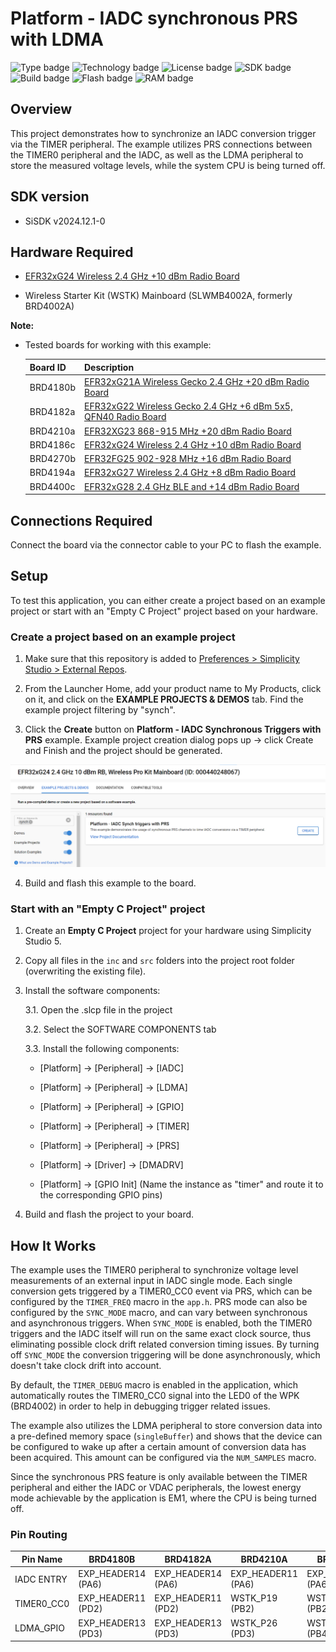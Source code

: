 # Platform - IADC synchronous PRS with LDMA #
![Type badge](https://img.shields.io/badge/Type-Virtual%20Application-green)
![Technology badge](https://img.shields.io/badge/Technology-Platform-green)
![License badge](https://img.shields.io/badge/License-Zlib-green)
![SDK badge](https://img.shields.io/badge/SDK-v2024.12.1-0-green)
![Build badge](https://img.shields.io/badge/Build-passing-green)
![Flash badge](https://img.shields.io/badge/Flash-12.16%20KB-blue)
![RAM badge](https://img.shields.io/badge/RAM-4.85%20KB-blue)

## Overview ##

This project demonstrates how to synchronize an IADC conversion trigger via the TIMER peripheral. The example utilizes PRS connections between the TIMER0 peripheral and the IADC, as well as the LDMA peripheral to store the measured voltage levels, while the system CPU is being turned off.

## SDK version ##

- SiSDK v2024.12.1-0

## Hardware Required ##

-  [EFR32xG24 Wireless 2.4 GHz +10 dBm Radio Board](https://www.silabs.com/development-tools/wireless/xg24-rb4186c-efr32xg24-wireless-gecko-radio-board?tab=overview)

- Wireless Starter Kit (WSTK) Mainboard (SLWMB4002A, formerly BRD4002A)

**Note:**

   - Tested boards for working with this example: 

      | Board ID | Description  |
      | ---------------------- | ------ |
      | BRD4180b | [EFR32xG21A Wireless Gecko 2.4 GHz +20 dBm Radio Board](https://www.silabs.com/development-tools/wireless/slwrb4180b-efr32xg21-wireless-gecko-radio-board?tab=overview)|
      | BRD4182a | [EFR32xG22 Wireless Gecko 2.4 GHz +6 dBm 5x5, QFN40 Radio Board](https://www.silabs.com/development-tools/wireless/slwrb4182a-efr32xg22-wireless-gecko-radio-board?tab=overview)|
      | BRD4210a | [EFR32XG23 868-915 MHz +20 dBm Radio Board](https://www.silabs.com/development-tools/wireless/xg23-rb4210a-efr32xg23-868-915-mhz-20-dbm-radio-board?tab=overview)|
      | BRD4186c | [EFR32xG24 Wireless 2.4 GHz +10 dBm Radio Board](https://www.silabs.com/development-tools/wireless/xg24-rb4186c-efr32xg24-wireless-gecko-radio-board?tab=overview)|
      | BRD4270b | [EFR32FG25 902-928 MHz +16 dBm Radio Board](https://www.silabs.com/development-tools/wireless/proprietary/fg25-rb4270b-efr32fg25-radio-board?tab=overview)|
      | BRD4194a | [EFR32xG27 Wireless 2.4 GHz +8 dBm Radio Board](https://www.silabs.com/development-tools/wireless/xg27-rb4194a-efr32xg27-8-dbm-wireless-radio-board?tab=overview)|
      | BRD4400c | [EFR32xG28 2.4 GHz BLE and +14 dBm Radio Board](https://www.silabs.com/development-tools/wireless/xg28-rb4400c-efr32xg28-2-4-ghz-ble-and-14-dbm-radio-board?tab=overview)|

## Connections Required ##

Connect the board via the connector cable to your PC to flash the example.

## Setup ##

To test this application, you can either create a project based on an example project or start with an "Empty C Project" project based on your hardware.

### Create a project based on an example project ###

1. Make sure that this repository is added to [Preferences > Simplicity Studio > External Repos](https://docs.silabs.com/simplicity-studio-5-users-guide/latest/ss-5-users-guide-about-the-launcher/welcome-and-device-tabs).

2. From the Launcher Home, add your product name to My Products, click on it, and click on the **EXAMPLE PROJECTS & DEMOS** tab. Find the example project filtering by "synch".

3. Click the **Create** button on **Platform - IADC Synchronous Triggers with PRS** example. Example project creation dialog pops up -> click Create and Finish and the project should be generated.

![create_project](image/create_project.png)

4. Build and flash this example to the board.

### Start with an "Empty C Project" project ###

1. Create an **Empty C Project** project for your hardware using Simplicity Studio 5.

2. Copy all files in the `inc` and `src` folders into the project root folder (overwriting the existing file).

3. Install the software components:

    3.1. Open the .slcp file in the project

    3.2. Select the SOFTWARE COMPONENTS tab

    3.3. Install the following components:

    - [Platform] → [Peripheral] → [IADC]

    - [Platform] → [Peripheral] → [LDMA]

    - [Platform] → [Peripheral] → [GPIO]

    - [Platform] → [Peripheral] → [TIMER]

    - [Platform] → [Peripheral] → [PRS]

    - [Platform] → [Driver] → [DMADRV]

    - [Platform] → [GPIO Init] (Name the instance as "timer" and route it to the corresponding GPIO pins)

4. Build and flash the project to your board.

## How It Works ##

The example uses the TIMER0 peripheral to synchronize voltage level measurements of an external input in IADC single mode. Each single conversion gets triggered by a TIMER0_CC0 event via PRS, which can be configured by the ```TIMER_FREQ``` macro in the `app.h`. PRS mode can also be configured by the ```SYNC_MODE``` macro, and can vary between synchronous and asynchronous triggers. When ```SYNC_MODE``` is enabled, both the TIMER0 triggers and the IADC itself will run on the same exact clock source, thus eliminating possible clock drift related conversion timing issues. By turning off ```SYNC_MODE``` the conversion triggering will be done asynchronously, which doesn't take clock drift into account.

By default, the ```TIMER_DEBUG``` macro is enabled in the application, which automatically routes the TIMER0_CC0 signal into the LED0 of the WPK (BRD4002) in order to help in debugging trigger related issues.

The example also utilizes the LDMA peripheral to store conversion data into a pre-defined memory space (`singleBuffer`) and shows that the device can be configured to wake up after a certain amount of conversion data has been acquired. This amount can be configured via the ```NUM_SAMPLES``` macro.

Since the synchronous PRS feature is only available between the TIMER peripheral and either the IADC or VDAC peripherals, the lowest energy mode achievable by the application is EM1, where the CPU is being turned off.

### Pin Routing ###
| Pin Name | BRD4180B | BRD4182A | BRD4210A | BRD4186C | BRD4270B | BRD4194A | BRD4400C |
| --- | --- | --- | --- | --- | --- | --- | --- |
| IADC ENTRY | EXP_HEADER14 (PA6) | EXP_HEADER14 (PA6) | EXP_HEADER11 (PA6) | EXP_HEADER11 (PA6) | EXP_HEADER11 (PA6) | EXP_HEADER13 (PA8) | EXP_HEADER11 (PB4) |
| TIMER0_CC0 | EXP_HEADER11 (PD2) | EXP_HEADER11 (PD2) | WSTK_P19 (PB2) | WSTK_P19 (PB2) | WSTK_P27 (PC6) | EXP_HEADER7 (PB0) | WSTK_P19 (PB2) |
| LDMA_GPIO | EXP_HEADER13 (PD3) | EXP_HEADER13 (PD3) | WSTK_P26 (PD3) | WSTK_P26 (PB4) | WSTK_P26 (PC7) | EXP_HEADER9 (PB1) | WSTK_P23 (PD3) |